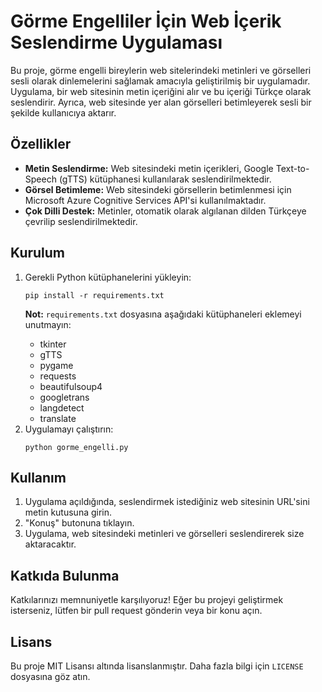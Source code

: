 <h1>Görme Engelliler İçin Web İçerik Seslendirme Uygulaması</h1>

<p>Bu proje, görme engelli bireylerin web sitelerindeki metinleri ve görselleri sesli olarak dinlemelerini sağlamak amacıyla geliştirilmiş bir uygulamadır. Uygulama, bir web sitesinin metin içeriğini alır ve bu içeriği Türkçe olarak seslendirir. Ayrıca, web sitesinde yer alan görselleri betimleyerek sesli bir şekilde kullanıcıya aktarır.</p>

<h2>Özellikler</h2>
<ul>
    <li><strong>Metin Seslendirme:</strong> Web sitesindeki metin içerikleri, Google Text-to-Speech (gTTS) kütüphanesi kullanılarak seslendirilmektedir.</li>
    <li><strong>Görsel Betimleme:</strong> Web sitesindeki görsellerin betimlenmesi için Microsoft Azure Cognitive Services API'si kullanılmaktadır.</li>
    <li><strong>Çok Dilli Destek:</strong> Metinler, otomatik olarak algılanan dilden Türkçeye çevrilip seslendirilmektedir.</li>
</ul>

<h2>Kurulum</h2>
<ol>
   <li>Gerekli Python kütüphanelerini yükleyin:</li>
<pre><code>pip install -r requirements.txt</code></pre>

<p><strong>Not:</strong> <code>requirements.txt</code> dosyasına aşağıdaki kütüphaneleri eklemeyi unutmayın:</p>
<ul>
    <li>tkinter</li>
    <li>gTTS</li>
    <li>pygame</li>
    <li>requests</li>
    <li>beautifulsoup4</li>
    <li>googletrans</li>
    <li>langdetect</li>
    <li>translate</li>
</ul>

<li>Uygulamayı çalıştırın:</li>
<pre><code>python gorme_engelli.py</code></pre>

</ol>

<h2>Kullanım</h2>
<ol>
    <li>Uygulama açıldığında, seslendirmek istediğiniz web sitesinin URL'sini metin kutusuna girin.</li>
    <li>"Konuş" butonuna tıklayın.</li>
    <li>Uygulama, web sitesindeki metinleri ve görselleri seslendirerek size aktaracaktır.</li>
</ol>

<h2>Katkıda Bulunma</h2>
<p>Katkılarınızı memnuniyetle karşılıyoruz! Eğer bu projeyi geliştirmek isterseniz, lütfen bir pull request gönderin veya bir konu açın.</p>

<h2>Lisans</h2>
<p>Bu proje MIT Lisansı altında lisanslanmıştır. Daha fazla bilgi için <code>LICENSE</code> dosyasına göz atın.</p>
